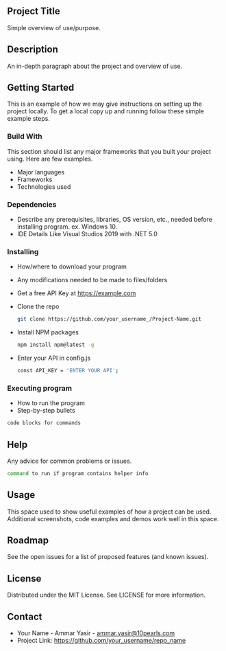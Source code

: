 ## Project Title
Simple overview of use/purpose.

## Description
An in-depth paragraph about the project and overview of use.

## Getting Started
This is an example of how we may give instructions on setting up the project locally. To get a local copy up and running follow these simple example steps.

### Build With
This section should list any major frameworks that you built your project using. Here are few examples.

* Major languages
* Frameworks
* Technologies used

### Dependencies
* Describe any prerequisites, libraries, OS version, etc., needed before installing program.
  ex. Windows 10.
* IDE Details Like Visual Studios 2019 with .NET 5.0

### Installing
* How/where to download your program
* Any modifications needed to be made to files/folders
* Get a free API Key at https://example.com

* Clone the repo
  ```sh
  git clone https://github.com/your_username_/Project-Name.git
  ```
* Install NPM packages
  ```sh
  npm install npm@latest -g
  ```
* Enter your API in config.js
   ```sh
  const API_KEY = 'ENTER YOUR API';
   ```
   
### Executing program
* How to run the program
* Step-by-step bullets
```sh
code blocks for commands
 ```
 
## Help
Any advice for common problems or issues.
```sh
command to run if program contains helper info
```

## Usage
This space used to show useful examples of how a project can be used. Additional screenshots, code examples and demos work well in this space.

## Roadmap
See the open issues for a list of proposed features (and known issues).

## License
Distributed under the MIT License. See LICENSE for more information.

## Contact
* Your Name - Ammar Yasir - ammar.yasir@10pearls.com
* Project Link: https://github.com/your_username/repo_name





